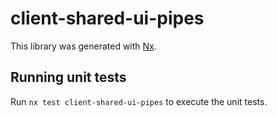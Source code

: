 # client-shared-ui-pipes

This library was generated with [Nx](https://nx.dev).

## Running unit tests

Run `nx test client-shared-ui-pipes` to execute the unit tests.

